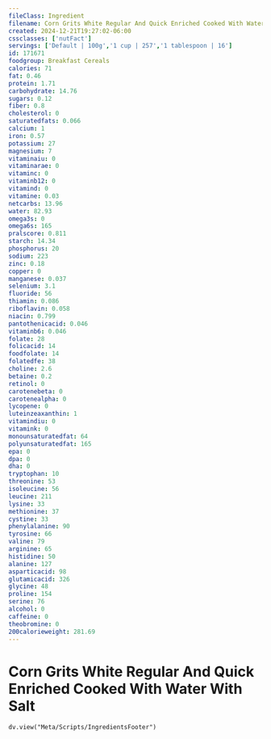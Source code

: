 ```yaml
---
fileClass: Ingredient
filename: Corn Grits White Regular And Quick Enriched Cooked With Water With Salt
created: 2024-12-21T19:27:02-06:00
cssclasses: ['nutFact']
servings: ['Default | 100g','1 cup | 257','1 tablespoon | 16']
id: 171671
foodgroup: Breakfast Cereals
calories: 71
fat: 0.46
protein: 1.71
carbohydrate: 14.76
sugars: 0.12
fiber: 0.8
cholesterol: 0
saturatedfats: 0.066
calcium: 1
iron: 0.57
potassium: 27
magnesium: 7
vitaminaiu: 0
vitaminarae: 0
vitaminc: 0
vitaminb12: 0
vitamind: 0
vitamine: 0.03
netcarbs: 13.96
water: 82.93
omega3s: 0
omega6s: 165
pralscore: 0.811
starch: 14.34
phosphorus: 20
sodium: 223
zinc: 0.18
copper: 0
manganese: 0.037
selenium: 3.1
fluoride: 56
thiamin: 0.086
riboflavin: 0.058
niacin: 0.799
pantothenicacid: 0.046
vitaminb6: 0.046
folate: 28
folicacid: 14
foodfolate: 14
folatedfe: 38
choline: 2.6
betaine: 0.2
retinol: 0
carotenebeta: 0
carotenealpha: 0
lycopene: 0
luteinzeaxanthin: 1
vitamindiu: 0
vitamink: 0
monounsaturatedfat: 64
polyunsaturatedfat: 165
epa: 0
dpa: 0
dha: 0
tryptophan: 10
threonine: 53
isoleucine: 56
leucine: 211
lysine: 33
methionine: 37
cystine: 33
phenylalanine: 90
tyrosine: 66
valine: 79
arginine: 65
histidine: 50
alanine: 127
asparticacid: 98
glutamicacid: 326
glycine: 48
proline: 154
serine: 76
alcohol: 0
caffeine: 0
theobromine: 0
200calorieweight: 281.69
---
```


# Corn Grits White Regular And Quick Enriched Cooked With Water With Salt

```dataviewjs
dv.view("Meta/Scripts/IngredientsFooter")
```